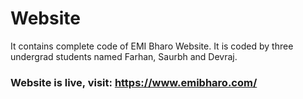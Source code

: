 # Website
It contains complete code of EMI Bharo Website. It is coded by three undergrad students named Farhan, Saurbh and Devraj.


### Website is live, visit: https://www.emibharo.com/
